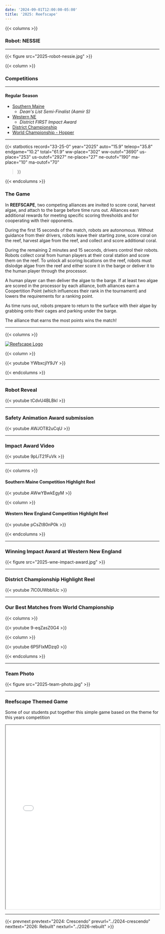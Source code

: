 ```yaml
---
date: '2024-09-01T12:00:00-05:00'
title: '2025: Reefscape'
---
```


{{< columns >}}

### Robot: NESSIE

---

{{< figure src="2025-robot-nessie.jpg" >}}

{{< column >}}

### Competitions

---

#### Regular Season

* [Southern Maine](https://www.thebluealliance.com/event/2025mefal)
  * _Dean's List Semi-Finalist (Aamir S)_
* [Western NE](https://www.thebluealliance.com/event/2025mawne)
  * _District FIRST Impact Award_
* [District Championship](https://www.thebluealliance.com/event/2025necmp)
* [World Championship - Hopper](https://www.thebluealliance.com/event/2025hop)

---

{{< statbotics
    record="33-25-0" year="2025"
    auto="15.9" teleop="35.8" endgame="10.2" total="61.9"
    ww-place="302" ww-outof="3690"
    us-place="253" us-outof="2927"
    ne-place="27"  ne-outof="190"
    ma-place="10"  ma-outof="70"
>}}

{{< endcolumns >}}

### The Game

In **REEFSCAPE**, two competing alliances are invited to score coral, harvest algae, and attach to the barge before time runs out. Alliances earn additional rewards for meeting specific scoring thresholds and for cooperating with their opponents.

During the first 15 seconds of the match, robots are autonomous. Without guidance from their drivers, robots leave their starting zone, score coral on the reef, harvest algae from the reef, and collect and score additional coral.

During the remaining 2 minutes and 15 seconds, drivers control their robots. Robots collect coral from human players at their coral station and score them on the reef. To unlock all scoring locations on the reef, robots must dislodge algae from the reef and either score it in the barge or deliver it to the human player through the processor.

A human player can then deliver the algae to the barge. If at least two algae are scored in the processor by each alliance, both alliances earn a Coopertition Point (which influences their rank in the tournament) and lowers the requirements for a ranking point.

As time runs out, robots prepare to return to the surface with their algae by grabbing onto their cages and
parking under the barge.

The alliance that earns the most points wins the match!

---

{{< columns >}}

[![Reefscape Logo](reefscape-frc-logo.png)]()

{{< column >}}

{{< youtube YWbxcjlY9JY >}}

{{< endcolumns >}}

---

### Robot Reveal

{{< youtube tCdvU4BLBkI >}}

---

### Safety Animation Award submission

{{< youtube AWJOT82uCqU >}}

---

### Impact Award Video

{{< youtube 9pLiT21FuVk >}}

---

{{< columns >}}

#### Southern Maine Competition Highlight Reel

{{< youtube AWwYBwkEgyM >}}

{{< column >}}

#### Western New England Competition Highlight Reel

{{< youtube pCsZt80nP0k >}}

{{< endcolumns >}}

---

### Winning Impact Award at Western New England

{{< figure src="2025-wne-impact-award.jpg" >}}

---

### District Championship Highlight Reel

{{< youtube 7lC0UWbbIUc >}}

---

### Our Best Matches from World Championship

{{< columns >}}

{{< youtube 9-eqZasZ0G4 >}}

{{< column >}}

{{< youtube 6P5FIxMDzq0 >}}

{{< endcolumns >}}

---

### Team Photo

{{< figure src="2025-team-photo.jpg" >}}

---

### Reefscape Themed Game

Some of our students put together this simple game based on the theme for this years competition


<iframe width="100%" height="600" name="iframe" src="/2025-reefscape-trash-game/index.html"></iframe>

---

{{< prevnext prevtext="2024: Crescendo" prevurl="../2024-crescendo" nexttext="2026: Rebuilt" nexturl="../2026-rebuilt" >}}


